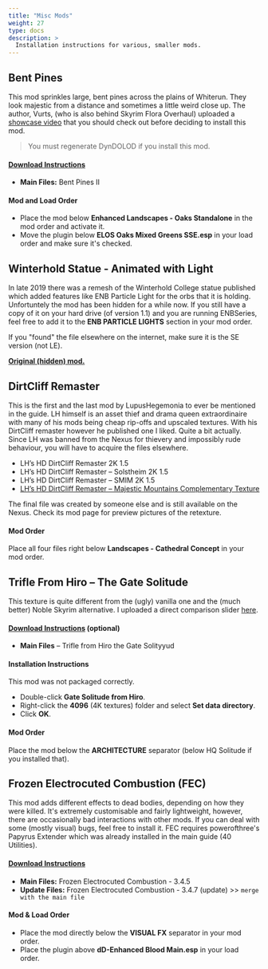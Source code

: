 ```yaml
---
title: "Misc Mods"
weight: 27
type: docs
description: >
  Installation instructions for various, smaller mods.
---
```


## Bent Pines

This mod sprinkles large, bent pines across the plains of Whiterun. They look majestic from a distance and sometimes a little weird close up. The author, Vurts, (who is also behind Skyrim Flora Overhaul) uploaded a [showcase video](https://www.youtube.com/watch?v=UF9zQKEXHbU) that you should check out before deciding to install this mod.

> You must regenerate DynDOLOD if you install this mod.

#### [Download Instructions](https://www.nexusmods.com/skyrimspecialedition/mods/8306?tab=files)

- **Main Files:** Bent Pines II

#### Mod and Load Order

- Place the mod below **Enhanced Landscapes - Oaks Standalone** in the mod order and activate it.
- Move the plugin below **ELOS Oaks Mixed Greens SSE.esp** in your load order and make sure it's checked.

## Winterhold Statue - Animated with Light

In late  2019 there was a remesh of the Winterhold College statue published which added features like ENB Particle Light for the orbs that it is holding. Unfortuntely the mod has been hidden for a while now. If you still have a copy of it on your hard drive (of version 1.1) and you are running ENBSeries, feel free to add it to the **ENB PARTICLE LIGHTS** section in your mod order.

If you "found" the file elsewhere on the internet, make sure it is the SE version (not LE).

[**Original (hidden) mod.**](https://www.nexusmods.com/skyrimspecialedition/mods/29478)

## DirtCliff Remaster

This is the first and the last mod by LupusHegemonia to ever be mentioned in the guide. LH himself is an asset thief and drama queen  extraordinaire with many of his mods being cheap rip-offs and upscaled textures. With his DirtCliff remaster however he published one I liked. Quite a bit actually. Since LH was banned from the Nexus for thievery and impossibly rude behaviour, you will have to acquire the files elsewhere.

* LH’s HD DirtCliff Remaster 2K 1.5
* LH’s HD DirtCliff Remaster – Solstheim 2K 1.5
* LH’s HD DirtCliff Remaster – SMIM 2K 1.5
* [LH’s HD DirtCliff Remaster – Majestic Mountains Complementary Texture](https://www.nexusmods.com/skyrimspecialedition/mods/18790)

The final file was created by someone else and is still available on the Nexus. Check its mod page for preview pictures of the retexture.

#### Mod Order

Place all four files right below **Landscapes - Cathedral Concept** in your mod order.

## Trifle From Hiro – The Gate Solitude

This texture is quite different from the (ugly) vanilla one and the (much better) Noble Skyrim alternative. I uploaded a direct comparison slider [here](https://imgsli.com/NDI1Mg).

#### [Download Instructions](https://www.nexusmods.com/skyrim/mods/59235) (optional)

* **Main Files** – Trifle from Hiro the Gate Solityyud

#### Installation Instructions

This mod was not packaged correctly.

* Double-click **Gate Solitude from Hiro**.
* Right-click the **4096** (4K textures) folder and select **Set data directory**.
* Click **OK**.

#### Mod Order

Place the mod below the **ARCHITECTURE** separator (below HQ Solitude if you installed that).

## Frozen Electrocuted Combustion (FEC)

This mod adds different effects to dead bodies, depending on how they were killed. It's extremely customisable and fairly lightweight, however, there are occasionally bad interactions with other mods. If you can deal with some (mostly visual) bugs, feel free to install it. FEC requires powerofthree's Papyrus Extender which was already installed in the main guide (40 Utilities).

#### [Download Instructions](https://www.nexusmods.com/skyrimspecialedition/mods/3532?tab=files)

- **Main Files:** Frozen Electrocuted Combustion - 3.4.5
- **Update Files:** Frozen Electrocuted Combustion - 3.4.7 (update) >> `merge with the main file`

#### Mod & Load Order

- Place the mod directly below the **VISUAL FX** separator in your mod order.
- Place the plugin above **dD-Enhanced Blood Main.esp** in your load order.